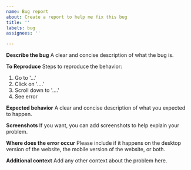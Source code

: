 ```yaml
---
name: Bug report
about: Create a report to help me fix this bug
title: ''
labels: bug
assignees: ''

---
```


**Describe the bug**
A clear and concise description of what the bug is.

**To Reproduce**
Steps to reproduce the behavior:
1. Go to '...'
2. Click on '....'
3. Scroll down to '....'
4. See error

**Expected behavior**
A clear and concise description of what you expected to happen.

**Screenshots**
If you want, you can add screenshots to help explain your problem.

**Where does the error occur**
Please include if it happens on the desktop version of the website, the mobile version of the website, or both.

**Additional context**
Add any other context about the problem here.
